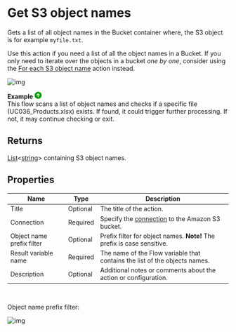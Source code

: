 # Get S3 object names

Gets a list of all object names in the Bucket container where, the S3 object is for example `myfile.txt`.

Use this action if you need a list of all the object names in a Bucket. If you only need to iterate over the objects in a bucket _one by one_, consider using the [For each S3 object name](foreach-s3object-name.md) action instead.

![img](https://profitbasedocs.blob.core.windows.net/flowimages/getS3objNames.png)

**Example** ![img](../../../../images/strz.jpg)  
This flow scans a list of object names and checks if a specific file (UC036_Products.xlsx) exists. If found, it could trigger further processing. If not, it may continue checking or exit.

## Returns
[List](https://learn.microsoft.com/en-us/dotnet/api/system.collections.generic.list-1)<[string](https://learn.microsoft.com/en-us/dotnet/api/system.string)> containing S3 object names.


## Properties

| Name                      | Type     | Description                                                                                 |
| ------------------------- | -------- | ------------------------------------------------------------------------------------------- |
| Title       | Optional |  The title of the action.   |
| Connection                | Required | Specify the [connection](connecting-to-amazon-s3.md) to the Amazon S3 bucket. |
| Object name prefix filter | Optional | Prefix filter for object names. **Note!** The prefix is case sensitive.                     |
| Result variable name      | Required | The name of the Flow variable that contains the list of the objects names.                  |
| Description               | Optional | Additional notes or comments about the action or configuration. |

<br/>

Object name prefix filter:

![img](https://profitbasedocs.blob.core.windows.net/flowimages/bucket4.png)
